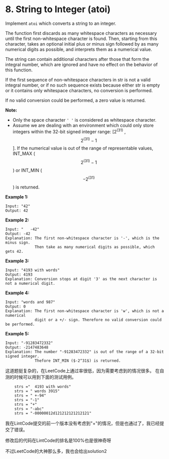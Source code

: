 <!-- <script type="text/javascript" src="http://cdn.mathjax.org/mathjax/latest/MathJax.js?config=default"></script> -->
# 8. String to Integer (atoi)

Implement `atoi` which converts a string to an integer.

The function first discards as many whitespace characters as necessary until the first non-whitespace character is found. Then, starting from this character, takes an optional initial plus or minus sign followed by as many numerical digits as possible, and interprets them as a numerical value.

The string can contain additional characters after those that form the integral number, which are ignored and have no effect on the behavior of this function.

If the first sequence of non-whitespace characters in str is not a valid integral number, or if no such sequence exists because either str is empty or it contains only whitespace characters, no conversion is performed.

If no valid conversion could be performed, a zero value is returned.

**Note:**
- Only the space character `' '` is considered as whitespace character.
- Assume we are dealing with an environment which could only store integers within the 32-bit signed integer range: [$2^(31)$ ,  $$2^(31)-1$$]. If the numerical value is out of the range of representable values, INT_MAX ($$2^(31)-1$$) or INT_MIN ($$-2^(31)$$) is returned.

**Example 1:**
```
Input: "42"
Output: 42
```

**Example 2:**
```
Input: "   -42"
Output: -42
Explanation: The first non-whitespace character is '-', which is the minus sign.
             Then take as many numerical digits as possible, which gets 42.
```

**Example 3:**
```
Input: "4193 with words"
Output: 4193
Explanation: Conversion stops at digit '3' as the next character is not a numerical digit.
```

**Example 4:**
```
Input: "words and 987"
Output: 0
Explanation: The first non-whitespace character is 'w', which is not a numerical 
             digit or a +/- sign. Therefore no valid conversion could be performed.
```

**Example 5:**
```
Input: "-91283472332"
Output: -2147483648
Explanation: The number "-91283472332" is out of the range of a 32-bit signed integer.
             Thefore INT_MIN ($-2^31$) is returned.
```

这道题挺复杂的，在LeetCode上通过率很低，因为需要考虑到的情况很多。
在自测的时候可以用到下面的测试用例。

```
    strs ="  4193 with words"
    strs = " words 3915"
    strs = " +-94"
    strs = "-1"
    strs = "+"
    strs = "-abc"
    strs = "-00000012d121212121212121"
```

我在LintCode提交的前一个版本没有考虑到"+"的情况，但是也通过了，我已经提交了错误。

修改后的代码在LintCode的排名是100%也是很神奇呀

不过LeetCode的大神那么多，我也会给出solution2
